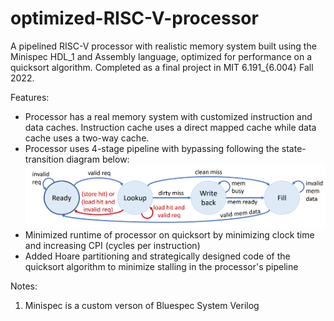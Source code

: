 # optimized-RISC-V-processor
A pipelined RISC-V processor with realistic memory system built using the Minispec HDL_1 and Assembly language, optimized for performance on a quicksort algorithm. Completed as a final project in MIT 6.191_{6.004} Fall 2022. 

Features:
* Processor has a real memory system with customized instruction and data caches. Instruction cache uses a direct mapped cache while data cache uses a two-way cache. 
* Processor uses 4-stage pipeline with bypassing following the state-transition diagram below:
![State-transition diagram of pipelined processor](./img/pipeline_diagram.png)
* Minimized runtime of processor on quicksort by minimizing clock time and increasing CPI (cycles per instruction) 
* Added Hoare partitioning and strategically designed code of the quicksort algorithm to minimize stalling in the processor's pipeline 

Notes:
1. Minispec is a custom verson of Bluespec System Verilog
